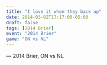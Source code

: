 ```yaml
---
title: "I love it when they back up"
date: 2014-03-02T17:17:00-05:00
draft: false
tags: [2014 Brier]
event: "2014 Brier"
game: "ON vs NL"
---
```

— 2014 Brier, ON vs NL
<!--more--> 